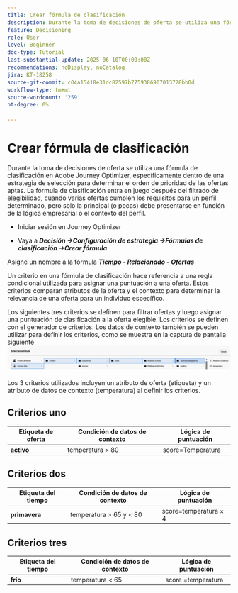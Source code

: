 ```yaml
---
title: Crear fórmula de clasificación
description: Durante la toma de decisiones de oferta se utiliza una fórmula de clasificación en Adobe Journey Optimizer, específicamente dentro de una estrategia de selección para determinar el orden de prioridad de las ofertas aptas.
feature: Decisioning
role: User
level: Beginner
doc-type: Tutorial
last-substantial-update: 2025-06-10T00:00:00Z
recommendations: noDisplay, noCatalog
jira: KT-18258
source-git-commit: c04a15418e31dc82597b7759386907013728bb0d
workflow-type: tm+mt
source-wordcount: '259'
ht-degree: 0%

---
```


# Crear fórmula de clasificación

Durante la toma de decisiones de oferta se utiliza una fórmula de clasificación en Adobe Journey Optimizer, específicamente dentro de una estrategia de selección para determinar el orden de prioridad de las ofertas aptas. La fórmula de clasificación entra en juego después del filtrado de elegibilidad, cuando varias ofertas cumplen los requisitos para un perfil determinado, pero solo la principal (o pocas) debe presentarse en función de la lógica empresarial o el contexto del perfil.

* Iniciar sesión en Journey Optimizer

* Vaya a _**Decisión ->Configuración de estrategia ->Fórmulas de clasificación ->Crear fórmula**_

Asigne un nombre a la fórmula _**Tiempo - Relacionado - Ofertas**_



Un criterio en una fórmula de clasificación hace referencia a una regla condicional utilizada para asignar una puntuación a una oferta. Estos criterios comparan atributos de la oferta y el contexto para determinar la relevancia de una oferta para un individuo específico.

Los siguientes tres criterios se definen para filtrar ofertas y luego asignar una puntuación de clasificación a la oferta elegible. Los criterios se definen con el generador de criterios. Los datos de contexto también se pueden utilizar para definir los criterios, como se muestra en la captura de pantalla siguiente
![datos de contexto](assets/context-data.png)

Los 3 criterios utilizados incluyen un atributo de oferta (etiqueta) y un atributo de datos de contexto (temperatura) al definir los criterios.

## Criterios uno

| **Etiqueta de oferta** | **Condición de datos de contexto** | **Lógica de puntuación** |
|------------------|---------------------|-------------------------------------|
| **activo** | temperatura > 80 | score=Temperatura |


## Criterios dos

| **Etiqueta del tiempo** | **Condición de datos de contexto** | **Lógica de puntuación** |
|------------------|---------------------------|----------------------------------------------|
| **primavera** | temperatura > 65 y &lt; 80 | score=temperatura × 4 |

## Criterios tres

| **Etiqueta del tiempo** | **Condición de datos de contexto** | **Lógica de puntuación** |
|------------------|---------------------------|----------------------------------------------|
| **frío** | temperatura &lt; 65 | score =temperatura |
